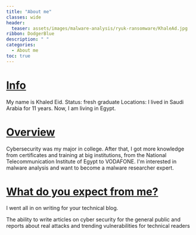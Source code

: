 ```yaml
---
title: "About me"
classes: wide
header:
  teaser: assets/images/malware-analysis/ryuk-ransomware/KhaleAd.jpg
ribbon: DodgerBlue
description: " "
categories:
  - About me
toc: true
---
```

# <u>Info</u>

My name is Khaled Eid.
Status: fresh graduate
Locations: I lived in Saudi Arabia for 11 years. Now, I am living in Egypt.

# <u>Overview</u>

Cybersecurity was my major in college. After that, I got more knowledge from certificates and training at big institutions, from the National Telecommunication Institute of Egypt to VODAFONE.
I'm interested in malware analysis and want to become a malware researcher expert.

# <u>What do you expect from me?</u>

I went all in on writing for your technical blog.

The ability to write articles on cyber security for the general public and reports about real attacks and trending vulnerabilities for technical readers
